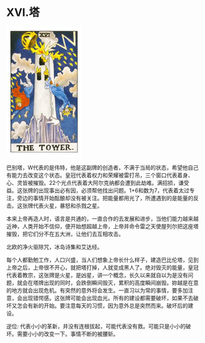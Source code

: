 # XVI.塔
![16](images/16.jpg)

巴别塔，W代表的是伟特，他是这副牌的创造者，不满于当局的状态，希望他自己有能力去改变这个状态。皇冠代表着权力和荣耀被雷打吊，三个窗口代表着身、心、灵皆被摧毁。22个光点代表着大阿尔克纳都会遭到此劫难。满招损，谦受益。这张牌的出现事出必有因，必须帮他找出问题。1+6和数为7，代表着太过专注，旁边的事情开始酝酿却没有被关注。把能量都用光了，所遭遇到的是能量的反击。这张牌代表火星，暴怒和杀戮之星。

本来上帝再造人时，语言是共通的，一直合作的去发展和进步，当他们能力越来越近神，人类开始不信仰，便开始想超越上帝，上帝并命令雷之天使屋列尔把这座塔摧毁，把它们分不在五大洲，让他们去互相攻击。

北欧的净火驱除咒，冰岛诗集和艾达经。

每个人都勤勉工作，人口兴盛，当人们想象上帝长什么样子，建造巴比伦塔，见到上帝之后，上帝很不开心，就把塔打掉，人就变成黑人了。绝对毁灭的能量，皇冠代表着教宗，这张牌是火星，是凶星，讲一个概念，长久以来就自以为是没有问题，就会在塔牌出现的同时，会跌倒瞬间毁灭，累积的高度瞬间崩毁。妳越是在意的地方就会出现危机。有突然的意外将会发生。一直习以为常的事情，要多加注意，会出现错愕感。这张牌可能会出现血光。所有的建设都需要破坏，如果不去破坏又怎会有新的开始。要注意每天的习惯，因为意外总是突然而来。破坏后的建设。

逆位: 代表小小的革新，并没有连根拔起，可能代表没有救。可能只是小小的破坏。需要小小的改变一下。事情不断的被腰斩。
